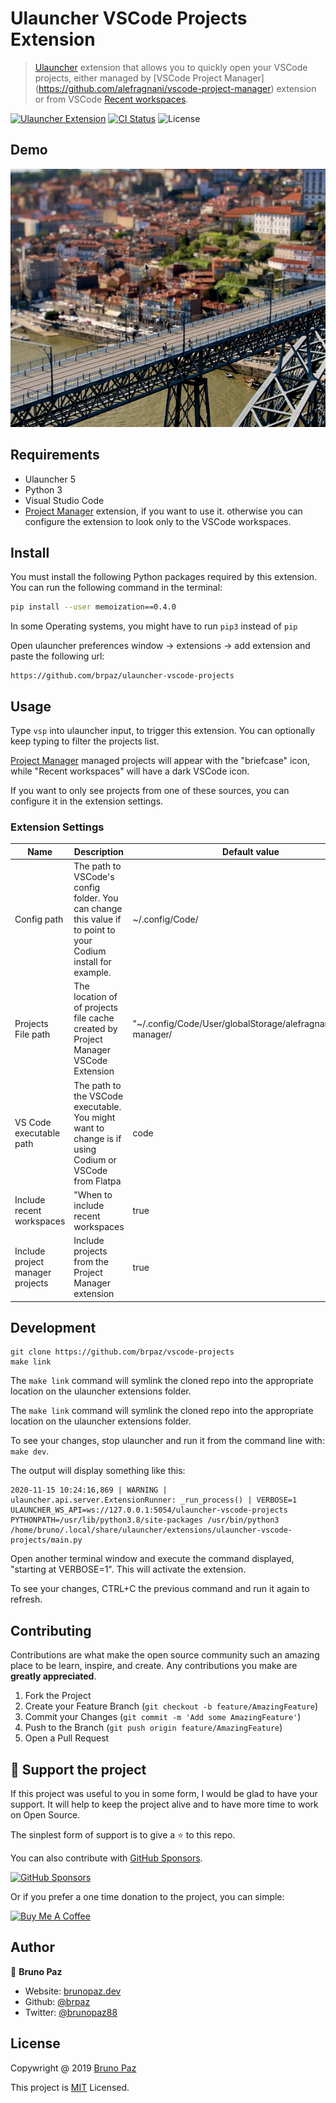 
# Ulauncher VSCode Projects Extension

> [Ulauncher](https://ulauncher.io) extension that allows you to quickly open your VSCode projects, either managed by [VSCode Project Manager] (https://github.com/alefragnani/vscode-project-manager) extension or from VSCode [Recent workspaces](https://code.visualstudio.com/docs/editor/workspaces).

[![Ulauncher Extension](https://img.shields.io/badge/Ulauncher-Extension-green.svg?style=for-the-badge)](https://ext.ulauncher.io/-/github-brpaz-ulauncher-vscode-projects)
[![CI Status](https://img.shields.io/github/workflow/status/brpaz/ulauncher-vscode-projects/CI?color=orange&label=actions&logo=github&logoColor=orange&style=for-the-badge)](https://github.com/brpaz/ulauncher-vscode-projects/workflows)
![License](https://img.shields.io/github/license/brpaz/ulauncher-vscode-projects.svg?style=for-the-badge)


## Demo

![demo](demo.gif)

## Requirements

- Ulauncher 5
- Python 3
- Visual Studio Code
- [Project Manager](https://github.com/alefragnani/vscode-project-manager) extension, if you want to use it. otherwise you can configure the extension to look only to the VSCode workspaces.

## Install

You must install the following Python packages required by this extension. You can run the following command in the terminal:

```sh
pip install --user memoization==0.4.0
```

In some Operating systems, you might have to run `pip3` instead of `pip`

Open ulauncher preferences window -> extensions -> add extension and paste the following url:

```
https://github.com/brpaz/ulauncher-vscode-projects
```

## Usage

Type `vsp` into ulauncher input, to trigger this extension. You can optionally keep typing to filter the projects list.

[Project Manager](https://github.com/alefragnani/vscode-project-manager) managed projects will appear with the "briefcase" icon, while "Recent workspaces" will have a dark VSCode icon.

If you want to only see projects from one of these sources, you can configure it in the extension settings.

### Extension Settings

| Name                             	| Description                                                                                                   	| Default value                                                   	|
|----------------------------------	|---------------------------------------------------------------------------------------------------------------	|-----------------------------------------------------------------	|
| Config path                      	| The path to VSCode's config folder. You can change this value if to point to your Codium install for example. 	| ~/.config/Code/                                                 	|
| Projects File path               	| The location of of projects file cache created by Project Manager VSCode Extension                            	| "~/.config/Code/User/globalStorage/alefragnani.project-manager/ 	|
| VS Code executable path          	| The path to the VSCode executable. You might want to change is if using Codium or VSCode from Flatpa          	| code                                                            	|
| Include recent workspaces        	| "When to include recent workspaces                                                                            	| true                                                            	|
| Include project manager projects 	| Include projects from the Project Manager extension                                                           	| true                                                            	|



## Development

```
git clone https://github.com/brpaz/vscode-projects
make link
```

The `make link` command will symlink the cloned repo into the appropriate location on the ulauncher extensions folder.

The `make link` command will symlink the cloned repo into the appropriate location on the ulauncher extensions folder.

To see your changes, stop ulauncher and run it from the command line with: `make dev`.

The output will display something like this:

```
2020-11-15 10:24:16,869 | WARNING | ulauncher.api.server.ExtensionRunner: _run_process() | VERBOSE=1 ULAUNCHER_WS_API=ws://127.0.0.1:5054/ulauncher-vscode-projects PYTHONPATH=/usr/lib/python3.8/site-packages /usr/bin/python3 /home/bruno/.local/share/ulauncher/extensions/ulauncher-vscode-projects/main.py
```

Open another terminal window and execute the command displayed, "starting at VERBOSE=1". This will activate the extension.

To see your changes, CTRL+C the previous command and run it again to refresh.

## Contributing

Contributions are what make the open source community such an amazing place to be learn, inspire, and create. Any contributions you make are **greatly appreciated**.

1. Fork the Project
2. Create your Feature Branch (`git checkout -b feature/AmazingFeature`)
3. Commit your Changes (`git commit -m 'Add some AmazingFeature'`)
4. Push to the Branch (`git push origin feature/AmazingFeature`)
5. Open a Pull Request

## 💛 Support the project

If this project was useful to you in some form, I would be glad to have your support.  It will help to keep the project alive and to have more time to work on Open Source.

The sinplest form of support is to give a ⭐️ to this repo.

You can also contribute with [GitHub Sponsors](https://github.com/sponsors/brpaz).

[![GitHub Sponsors](https://img.shields.io/badge/GitHub%20Sponsors-Sponsor%20Me-red?style=for-the-badge)](https://github.com/sponsors/brpaz)


Or if you prefer a one time donation to the project, you can simple:

<a href="https://www.buymeacoffee.com/Z1Bu6asGV" target="_blank"><img src="https://www.buymeacoffee.com/assets/img/custom_images/orange_img.png" alt="Buy Me A Coffee" style="height: auto !important;width: auto !important;" ></a>

## Author

👤 **Bruno Paz**

* Website: [brunopaz.dev](https://brunopaz.dev)
* Github: [@brpaz](https://github.com/brpaz)
* Twitter: [@brunopaz88](https://twitter.com/brunopaz88)

## License

Copywright @ 2019 [Bruno Paz](https://github.com/brpaz)

This project is [MIT](LLICENSE) Licensed.
